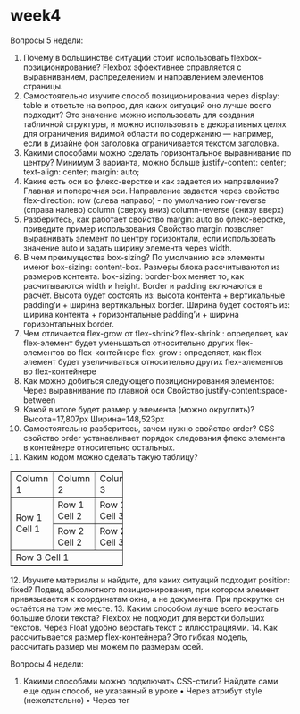 # week4

Вопросы 5 недели:

1. Почему в большинстве ситуаций стоит использовать flexbox-позиционирование?
   Flexbox эффективнее справляется с выравниванием, распределением и направлением элементов страницы.
2. Самостоятельно изучите способ позиционирования через display: table и ответьте на вопрос, для каких ситуаций оно лучше всего подходит?
   Это значение можно использовать для создания табличной структуры, и можно использовать в декоративных целях для ограничения видимой области по содержанию — например, если в дизайне фон заголовка ограничивается текстом заголовка.
3. Какими способами можно сделать горизонтальное выравнивание по центру? Минимум 3 варианта, можно больше
   justify-content: center;
   text-align: center;
   margin: auto;
4. Какие есть оси во флекс-верстке и как задается их направление?
   Главная и поперечная оси.
   Направление задается через свойство flex-direction: row (слева направо) - по умолчанию row-reverse (справа налево) column (сверху вниз) column-reverse (снизу вверх)
5. Разберитесь, как работает свойство margin: auto во флекс-верстке, приведите пример использования
   Свойство margin позволяет выравнивать элемент по центру горизонтали, если использовать значение auto и задать ширину элемента через width.
6. В чем преимущества box-sizing?
   По умолчанию все элементы имеют box-sizing: content-box. Размеры блока рассчитываются из размеров контента.
   box-sizing: border-box меняет то, как расчитываются width и height. Border и padding включаются в расчёт. Высота будет состоять из: высота контента + вертикальные padding’и + ширина вертикальных border. Ширина будет состоять из: ширина контента + горизонтальные padding’и + ширина горизонтальных border.
7. Чем отличается flex-grow от flex-shrink?
   flex-shrink : определяет, как flex-элемент будет уменьшаться относительно других flex-элементов во flex-контейнере
   flex-grow : определяет, как flex-элемент будет увеличиваться относительно других flex-элементов во flex-контейнере
8. Как можно добиться следующего позиционирования элементов:
   Через выравнивание по главной оси
   Свойство justify-content:space-between
9. Какой в итоге будет размер у элемента (можно округлить)?
   Высота=17,807px
   Ширина=148,523px
10. Самостоятельно разберитесь, зачем нужно свойство order?
    CSS свойство order устанавливает порядок следования флекс элемента в контейнере относительно остальных.
11. Каким кодом можно сделать такую таблицу?
<table style="width:40%" border="1">
 <tr>
    <td>Column 1</td>
    <td>Column 2</td>
    <td>Column 3</td>
 </tr>
 <tr>
    <td rowspan="2">Row 1 Cell 1</td>
    <td>Row 1 Cell 2</td>
    <td>Row 1 Cell 3</td>
 </tr>
 <tr>
    <td>Row 2 Cell 2</td>
    <td>Row 2 Cell 3</td>
 </tr>
 <tr>
    <td colspan="3">Row 3 Cell 1</td>
 </tr>
</table>
12. Изучите материалы и найдите, для каких ситуаций подходит position: fixed?
    Подвид абсолютного позиционирования, при котором элемент привязывается к координатам окна, а не документа.
    При прокрутке он остаётся на том же месте.
13. Каким способом лучше всего верстать большие блоки текста?
    Flexbox не подходит для верстки больших текстов.
    Через Float удобно верстать текст с иллюстрациями.
14. Как рассчитывается размер flex-контейнера?
    Это гибкая модель, рассчитать размер мы можем по размерам осей.

Вопросы 4 недели:

1. Какими способами можно подключать CSS-стили? Найдите сами еще один способ, не указанный в уроке
   • Через атрибут style (нежелательно)
   • Через тег <style> в заголовке документа
   • Через тег <link> можно добавить готовый css стиль
   • С помощью команды @import

2. Зачем нужен Normalize.css?
   Normalize.css обеспечивает для HTML-элементов лучшую кроссбраузерность в стилях по умолчанию:
   • сохраняет полезные настройки браузера
   • нормализует стили для широкого круга HTML-элементов
   • корректирует ошибки и основные несоответствия браузера
   • совершенствует юзабилити незаметными улучшениями
   • объясняет код, используя комментарии и детальную документацию

3. Что такое CSS-директивы?
   • Директивы — это конструкции, которая позволяет создавать в CSS инструкции для изменения отображения либо поведения элементов страницы. Директива начинается со знака @, за которым следует одно из служебных слов. Это общий синтаксис, которому следуют все директивы.

4. В чем разница между margin и padding?
   • Margin-внешний отступ
   • Padding-внутренний отступ

5. Как в CSS определяются приоритеты? Какое из свойств будет приоритетнее - #link .main или span #login?
   • Существует специальная таблица, по которой можно рассчитать значимость каждого селектора
   • Приоритетнее #link .main

6. В чем разница между CSS1 и CSS3?

• Основное различие между CSS и CSS3 заключается в том, что в CSS3 есть модули. CSS является базовой версией и не поддерживает адаптивный дизайн. CSS3, с другой стороны, является последней версией и поддерживает адаптивный дизайн.
• CSS нельзя разбить на модули, но CSS3 можно разбить на модули. Быть старой версией CSS медленнее, чем CSS3.
• В дополнение к этим CSS3 имеет много функций выравнивания. CSS3 предоставляет инструмент для изменения размеров ячеек, который позволяет пользователю получить правильный размер любого элемента без каких-либо изменений в размерах или заполнении элемента. CSS не имеет какого-либо инструмента для определения размера блоков, и поэтому пользователю необходимо использовать стандартные процедуры, определенные для выравнивания текста.
• Анимации и 3D-преобразования лучше в CSS3. Элементы можно перемещать по экрану с помощью flash и JavaScript. Используя это, элементы также смогут менять свой размер и цвет. Все виды переходов, преобразований и анимаций могут быть выполнены с использованием CSS3. CSS не предоставляет 3D анимацию и преобразования.

7. ПроЧто такое псевдоклассы? А псевдоэлементы?
   • Псевдокласс - это ключевое слово, определяющее динамическое состояние элементов, которое изменяется с помощью действий пользователя, а также положение в дереве документа.
   • Псевдоэлемент - это ключевое слово, добавляемое к селектору, которое позволяет стилизовать определённую часть выбранного элемента.

8. Изучите статью про "плохие" теги https://msiter.ru/tutorials/html-srednego-urovnya/plokhie-tegi и пришлите список тегов, которые нежелательно использовать
   • <layer>
   • <u>
   • <font>
   • <big>

9. Как можно подключать шрифты локально?
   • Через правило @font-face src позволяет задать название локального шрифта, т.е. если у пользователя на компьютере уже установлен нужный шрифт, то будет использоваться именно он, при этом существенно увеличится скорость загрузки и отрисовки страницы.

10. Почему не стоит использовать сокращенную запись без необходимости? И если все же использовать, как это делать правильно?
    • Применение этих свойств сокращает объём кода и повышает его читабельность, но с другой стороны иногда добавляет путаницу.
    • Следует, во-первых, группировать свойства по смыслу, это позволит быстрее находить ошибки, а во-вторых, если вам нужно переопределить значения ранее заданных свойств, не используйте сокращённую запись.
